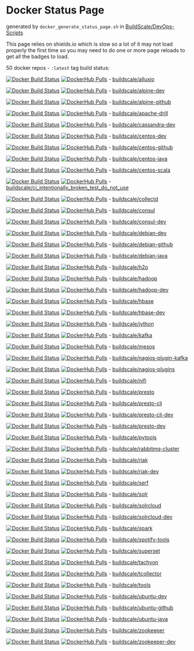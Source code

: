 # Docker Status Page

generated by `docker_generate_status_page.sh` in [BuildScale/DevOps-Scripts](https://github.com/BuildScale/DevOps-Scripts)

This page relies on shields.io which is slow so a lot of it may not load properly the first time so you may need to do one or more page reloads to get all the badges to load.

50 docker repos - `:latest` tag build status:

[![Docker Build Status](https://img.shields.io/docker/cloud/build/buildscale/alluxio.svg)](https://hub.docker.com/r/buildscale/alluxio/builds)
[![DockerHub Pulls](https://img.shields.io/docker/pulls/buildscale/alluxio.svg)](https://hub.docker.com/r/buildscale/alluxio) -
[buildscale/alluxio](https://hub.docker.com/r/buildscale/alluxio)

[![Docker Build Status](https://img.shields.io/docker/cloud/build/buildscale/alpine-dev.svg)](https://hub.docker.com/r/buildscale/alpine-dev/builds)
[![DockerHub Pulls](https://img.shields.io/docker/pulls/buildscale/alpine-dev.svg)](https://hub.docker.com/r/buildscale/alpine-dev) -
[buildscale/alpine-dev](https://hub.docker.com/r/buildscale/alpine-dev)

[![Docker Build Status](https://img.shields.io/docker/cloud/build/buildscale/alpine-github.svg)](https://hub.docker.com/r/buildscale/alpine-github/builds)
[![DockerHub Pulls](https://img.shields.io/docker/pulls/buildscale/alpine-github.svg)](https://hub.docker.com/r/buildscale/alpine-github) -
[buildscale/alpine-github](https://hub.docker.com/r/buildscale/alpine-github)

[![Docker Build Status](https://img.shields.io/docker/cloud/build/buildscale/apache-drill.svg)](https://hub.docker.com/r/buildscale/apache-drill/builds)
[![DockerHub Pulls](https://img.shields.io/docker/pulls/buildscale/apache-drill.svg)](https://hub.docker.com/r/buildscale/apache-drill) -
[buildscale/apache-drill](https://hub.docker.com/r/buildscale/apache-drill)

[![Docker Build Status](https://img.shields.io/docker/cloud/build/buildscale/cassandra-dev.svg)](https://hub.docker.com/r/buildscale/cassandra-dev/builds)
[![DockerHub Pulls](https://img.shields.io/docker/pulls/buildscale/cassandra-dev.svg)](https://hub.docker.com/r/buildscale/cassandra-dev) -
[buildscale/cassandra-dev](https://hub.docker.com/r/buildscale/cassandra-dev)

[![Docker Build Status](https://img.shields.io/docker/cloud/build/buildscale/centos-dev.svg)](https://hub.docker.com/r/buildscale/centos-dev/builds)
[![DockerHub Pulls](https://img.shields.io/docker/pulls/buildscale/centos-dev.svg)](https://hub.docker.com/r/buildscale/centos-dev) -
[buildscale/centos-dev](https://hub.docker.com/r/buildscale/centos-dev)

[![Docker Build Status](https://img.shields.io/docker/cloud/build/buildscale/centos-github.svg)](https://hub.docker.com/r/buildscale/centos-github/builds)
[![DockerHub Pulls](https://img.shields.io/docker/pulls/buildscale/centos-github.svg)](https://hub.docker.com/r/buildscale/centos-github) -
[buildscale/centos-github](https://hub.docker.com/r/buildscale/centos-github)

[![Docker Build Status](https://img.shields.io/docker/cloud/build/buildscale/centos-java.svg)](https://hub.docker.com/r/buildscale/centos-java/builds)
[![DockerHub Pulls](https://img.shields.io/docker/pulls/buildscale/centos-java.svg)](https://hub.docker.com/r/buildscale/centos-java) -
[buildscale/centos-java](https://hub.docker.com/r/buildscale/centos-java)

[![Docker Build Status](https://img.shields.io/docker/cloud/build/buildscale/centos-scala.svg)](https://hub.docker.com/r/buildscale/centos-scala/builds)
[![DockerHub Pulls](https://img.shields.io/docker/pulls/buildscale/centos-scala.svg)](https://hub.docker.com/r/buildscale/centos-scala) -
[buildscale/centos-scala](https://hub.docker.com/r/buildscale/centos-scala)

[![Docker Build Status](https://img.shields.io/docker/cloud/build/buildscale/ci_intentionally_broken_test_do_not_use.svg)](https://hub.docker.com/r/buildscale/ci_intentionally_broken_test_do_not_use/builds)
[![DockerHub Pulls](https://img.shields.io/docker/pulls/buildscale/ci_intentionally_broken_test_do_not_use.svg)](https://hub.docker.com/r/buildscale/ci_intentionally_broken_test_do_not_use) -
[buildscale/ci_intentionally_broken_test_do_not_use](https://hub.docker.com/r/buildscale/ci_intentionally_broken_test_do_not_use)

[![Docker Build Status](https://img.shields.io/docker/cloud/build/buildscale/collectd.svg)](https://hub.docker.com/r/buildscale/collectd/builds)
[![DockerHub Pulls](https://img.shields.io/docker/pulls/buildscale/collectd.svg)](https://hub.docker.com/r/buildscale/collectd) -
[buildscale/collectd](https://hub.docker.com/r/buildscale/collectd)

[![Docker Build Status](https://img.shields.io/docker/cloud/build/buildscale/consul.svg)](https://hub.docker.com/r/buildscale/consul/builds)
[![DockerHub Pulls](https://img.shields.io/docker/pulls/buildscale/consul.svg)](https://hub.docker.com/r/buildscale/consul) -
[buildscale/consul](https://hub.docker.com/r/buildscale/consul)

[![Docker Build Status](https://img.shields.io/docker/cloud/build/buildscale/consul-dev.svg)](https://hub.docker.com/r/buildscale/consul-dev/builds)
[![DockerHub Pulls](https://img.shields.io/docker/pulls/buildscale/consul-dev.svg)](https://hub.docker.com/r/buildscale/consul-dev) -
[buildscale/consul-dev](https://hub.docker.com/r/buildscale/consul-dev)

[![Docker Build Status](https://img.shields.io/docker/cloud/build/buildscale/debian-dev.svg)](https://hub.docker.com/r/buildscale/debian-dev/builds)
[![DockerHub Pulls](https://img.shields.io/docker/pulls/buildscale/debian-dev.svg)](https://hub.docker.com/r/buildscale/debian-dev) -
[buildscale/debian-dev](https://hub.docker.com/r/buildscale/debian-dev)

[![Docker Build Status](https://img.shields.io/docker/cloud/build/buildscale/debian-github.svg)](https://hub.docker.com/r/buildscale/debian-github/builds)
[![DockerHub Pulls](https://img.shields.io/docker/pulls/buildscale/debian-github.svg)](https://hub.docker.com/r/buildscale/debian-github) -
[buildscale/debian-github](https://hub.docker.com/r/buildscale/debian-github)

[![Docker Build Status](https://img.shields.io/docker/cloud/build/buildscale/debian-java.svg)](https://hub.docker.com/r/buildscale/debian-java/builds)
[![DockerHub Pulls](https://img.shields.io/docker/pulls/buildscale/debian-java.svg)](https://hub.docker.com/r/buildscale/debian-java) -
[buildscale/debian-java](https://hub.docker.com/r/buildscale/debian-java)

[![Docker Build Status](https://img.shields.io/docker/cloud/build/buildscale/h2o.svg)](https://hub.docker.com/r/buildscale/h2o/builds)
[![DockerHub Pulls](https://img.shields.io/docker/pulls/buildscale/h2o.svg)](https://hub.docker.com/r/buildscale/h2o) -
[buildscale/h2o](https://hub.docker.com/r/buildscale/h2o)

[![Docker Build Status](https://img.shields.io/docker/cloud/build/buildscale/hadoop.svg)](https://hub.docker.com/r/buildscale/hadoop/builds)
[![DockerHub Pulls](https://img.shields.io/docker/pulls/buildscale/hadoop.svg)](https://hub.docker.com/r/buildscale/hadoop) -
[buildscale/hadoop](https://hub.docker.com/r/buildscale/hadoop)

[![Docker Build Status](https://img.shields.io/docker/cloud/build/buildscale/hadoop-dev.svg)](https://hub.docker.com/r/buildscale/hadoop-dev/builds)
[![DockerHub Pulls](https://img.shields.io/docker/pulls/buildscale/hadoop-dev.svg)](https://hub.docker.com/r/buildscale/hadoop-dev) -
[buildscale/hadoop-dev](https://hub.docker.com/r/buildscale/hadoop-dev)

[![Docker Build Status](https://img.shields.io/docker/cloud/build/buildscale/hbase.svg)](https://hub.docker.com/r/buildscale/hbase/builds)
[![DockerHub Pulls](https://img.shields.io/docker/pulls/buildscale/hbase.svg)](https://hub.docker.com/r/buildscale/hbase) -
[buildscale/hbase](https://hub.docker.com/r/buildscale/hbase)

[![Docker Build Status](https://img.shields.io/docker/cloud/build/buildscale/hbase-dev.svg)](https://hub.docker.com/r/buildscale/hbase-dev/builds)
[![DockerHub Pulls](https://img.shields.io/docker/pulls/buildscale/hbase-dev.svg)](https://hub.docker.com/r/buildscale/hbase-dev) -
[buildscale/hbase-dev](https://hub.docker.com/r/buildscale/hbase-dev)

[![Docker Build Status](https://img.shields.io/docker/cloud/build/buildscale/jython.svg)](https://hub.docker.com/r/buildscale/jython/builds)
[![DockerHub Pulls](https://img.shields.io/docker/pulls/buildscale/jython.svg)](https://hub.docker.com/r/buildscale/jython) -
[buildscale/jython](https://hub.docker.com/r/buildscale/jython)

[![Docker Build Status](https://img.shields.io/docker/cloud/build/buildscale/kafka.svg)](https://hub.docker.com/r/buildscale/kafka/builds)
[![DockerHub Pulls](https://img.shields.io/docker/pulls/buildscale/kafka.svg)](https://hub.docker.com/r/buildscale/kafka) -
[buildscale/kafka](https://hub.docker.com/r/buildscale/kafka)

[![Docker Build Status](https://img.shields.io/docker/cloud/build/buildscale/mesos.svg)](https://hub.docker.com/r/buildscale/mesos/builds)
[![DockerHub Pulls](https://img.shields.io/docker/pulls/buildscale/mesos.svg)](https://hub.docker.com/r/buildscale/mesos) -
[buildscale/mesos](https://hub.docker.com/r/buildscale/mesos)

[![Docker Build Status](https://img.shields.io/docker/cloud/build/buildscale/nagios-plugin-kafka.svg)](https://hub.docker.com/r/buildscale/nagios-plugin-kafka/builds)
[![DockerHub Pulls](https://img.shields.io/docker/pulls/buildscale/nagios-plugin-kafka.svg)](https://hub.docker.com/r/buildscale/nagios-plugin-kafka) -
[buildscale/nagios-plugin-kafka](https://hub.docker.com/r/buildscale/nagios-plugin-kafka)

[![Docker Build Status](https://img.shields.io/docker/cloud/build/buildscale/nagios-plugins.svg)](https://hub.docker.com/r/buildscale/nagios-plugins/builds)
[![DockerHub Pulls](https://img.shields.io/docker/pulls/buildscale/nagios-plugins.svg)](https://hub.docker.com/r/buildscale/nagios-plugins) -
[buildscale/nagios-plugins](https://hub.docker.com/r/buildscale/nagios-plugins)

[![Docker Build Status](https://img.shields.io/docker/cloud/build/buildscale/nifi.svg)](https://hub.docker.com/r/buildscale/nifi/builds)
[![DockerHub Pulls](https://img.shields.io/docker/pulls/buildscale/nifi.svg)](https://hub.docker.com/r/buildscale/nifi) -
[buildscale/nifi](https://hub.docker.com/r/buildscale/nifi)

[![Docker Build Status](https://img.shields.io/docker/cloud/build/buildscale/presto.svg)](https://hub.docker.com/r/buildscale/presto/builds)
[![DockerHub Pulls](https://img.shields.io/docker/pulls/buildscale/presto.svg)](https://hub.docker.com/r/buildscale/presto) -
[buildscale/presto](https://hub.docker.com/r/buildscale/presto)

[![Docker Build Status](https://img.shields.io/docker/cloud/build/buildscale/presto-cli.svg)](https://hub.docker.com/r/buildscale/presto-cli/builds)
[![DockerHub Pulls](https://img.shields.io/docker/pulls/buildscale/presto-cli.svg)](https://hub.docker.com/r/buildscale/presto-cli) -
[buildscale/presto-cli](https://hub.docker.com/r/buildscale/presto-cli)

[![Docker Build Status](https://img.shields.io/docker/cloud/build/buildscale/presto-cli-dev.svg)](https://hub.docker.com/r/buildscale/presto-cli-dev/builds)
[![DockerHub Pulls](https://img.shields.io/docker/pulls/buildscale/presto-cli-dev.svg)](https://hub.docker.com/r/buildscale/presto-cli-dev) -
[buildscale/presto-cli-dev](https://hub.docker.com/r/buildscale/presto-cli-dev)

[![Docker Build Status](https://img.shields.io/docker/cloud/build/buildscale/presto-dev.svg)](https://hub.docker.com/r/buildscale/presto-dev/builds)
[![DockerHub Pulls](https://img.shields.io/docker/pulls/buildscale/presto-dev.svg)](https://hub.docker.com/r/buildscale/presto-dev) -
[buildscale/presto-dev](https://hub.docker.com/r/buildscale/presto-dev)

[![Docker Build Status](https://img.shields.io/docker/cloud/build/buildscale/pytools.svg)](https://hub.docker.com/r/buildscale/pytools/builds)
[![DockerHub Pulls](https://img.shields.io/docker/pulls/buildscale/pytools.svg)](https://hub.docker.com/r/buildscale/pytools) -
[buildscale/pytools](https://hub.docker.com/r/buildscale/pytools)

[![Docker Build Status](https://img.shields.io/docker/cloud/build/buildscale/rabbitmq-cluster.svg)](https://hub.docker.com/r/buildscale/rabbitmq-cluster/builds)
[![DockerHub Pulls](https://img.shields.io/docker/pulls/buildscale/rabbitmq-cluster.svg)](https://hub.docker.com/r/buildscale/rabbitmq-cluster) -
[buildscale/rabbitmq-cluster](https://hub.docker.com/r/buildscale/rabbitmq-cluster)

[![Docker Build Status](https://img.shields.io/docker/cloud/build/buildscale/riak.svg)](https://hub.docker.com/r/buildscale/riak/builds)
[![DockerHub Pulls](https://img.shields.io/docker/pulls/buildscale/riak.svg)](https://hub.docker.com/r/buildscale/riak) -
[buildscale/riak](https://hub.docker.com/r/buildscale/riak)

[![Docker Build Status](https://img.shields.io/docker/cloud/build/buildscale/riak-dev.svg)](https://hub.docker.com/r/buildscale/riak-dev/builds)
[![DockerHub Pulls](https://img.shields.io/docker/pulls/buildscale/riak-dev.svg)](https://hub.docker.com/r/buildscale/riak-dev) -
[buildscale/riak-dev](https://hub.docker.com/r/buildscale/riak-dev)

[![Docker Build Status](https://img.shields.io/docker/cloud/build/buildscale/serf.svg)](https://hub.docker.com/r/buildscale/serf/builds)
[![DockerHub Pulls](https://img.shields.io/docker/pulls/buildscale/serf.svg)](https://hub.docker.com/r/buildscale/serf) -
[buildscale/serf](https://hub.docker.com/r/buildscale/serf)

[![Docker Build Status](https://img.shields.io/docker/cloud/build/buildscale/solr.svg)](https://hub.docker.com/r/buildscale/solr/builds)
[![DockerHub Pulls](https://img.shields.io/docker/pulls/buildscale/solr.svg)](https://hub.docker.com/r/buildscale/solr) -
[buildscale/solr](https://hub.docker.com/r/buildscale/solr)

[![Docker Build Status](https://img.shields.io/docker/cloud/build/buildscale/solrcloud.svg)](https://hub.docker.com/r/buildscale/solrcloud/builds)
[![DockerHub Pulls](https://img.shields.io/docker/pulls/buildscale/solrcloud.svg)](https://hub.docker.com/r/buildscale/solrcloud) -
[buildscale/solrcloud](https://hub.docker.com/r/buildscale/solrcloud)

[![Docker Build Status](https://img.shields.io/docker/cloud/build/buildscale/solrcloud-dev.svg)](https://hub.docker.com/r/buildscale/solrcloud-dev/builds)
[![DockerHub Pulls](https://img.shields.io/docker/pulls/buildscale/solrcloud-dev.svg)](https://hub.docker.com/r/buildscale/solrcloud-dev) -
[buildscale/solrcloud-dev](https://hub.docker.com/r/buildscale/solrcloud-dev)

[![Docker Build Status](https://img.shields.io/docker/cloud/build/buildscale/spark.svg)](https://hub.docker.com/r/buildscale/spark/builds)
[![DockerHub Pulls](https://img.shields.io/docker/pulls/buildscale/spark.svg)](https://hub.docker.com/r/buildscale/spark) -
[buildscale/spark](https://hub.docker.com/r/buildscale/spark)

[![Docker Build Status](https://img.shields.io/docker/cloud/build/buildscale/spotify-tools.svg)](https://hub.docker.com/r/buildscale/spotify-tools/builds)
[![DockerHub Pulls](https://img.shields.io/docker/pulls/buildscale/spotify-tools.svg)](https://hub.docker.com/r/buildscale/spotify-tools) -
[buildscale/spotify-tools](https://hub.docker.com/r/buildscale/spotify-tools)

[![Docker Build Status](https://img.shields.io/docker/cloud/build/buildscale/superset.svg)](https://hub.docker.com/r/buildscale/superset/builds)
[![DockerHub Pulls](https://img.shields.io/docker/pulls/buildscale/superset.svg)](https://hub.docker.com/r/buildscale/superset) -
[buildscale/superset](https://hub.docker.com/r/buildscale/superset)

[![Docker Build Status](https://img.shields.io/docker/cloud/build/buildscale/tachyon.svg)](https://hub.docker.com/r/buildscale/tachyon/builds)
[![DockerHub Pulls](https://img.shields.io/docker/pulls/buildscale/tachyon.svg)](https://hub.docker.com/r/buildscale/tachyon) -
[buildscale/tachyon](https://hub.docker.com/r/buildscale/tachyon)

[![Docker Build Status](https://img.shields.io/docker/cloud/build/buildscale/tcollector.svg)](https://hub.docker.com/r/buildscale/tcollector/builds)
[![DockerHub Pulls](https://img.shields.io/docker/pulls/buildscale/tcollector.svg)](https://hub.docker.com/r/buildscale/tcollector) -
[buildscale/tcollector](https://hub.docker.com/r/buildscale/tcollector)

[![Docker Build Status](https://img.shields.io/docker/cloud/build/buildscale/tools.svg)](https://hub.docker.com/r/buildscale/tools/builds)
[![DockerHub Pulls](https://img.shields.io/docker/pulls/buildscale/tools.svg)](https://hub.docker.com/r/buildscale/tools) -
[buildscale/tools](https://hub.docker.com/r/buildscale/tools)

[![Docker Build Status](https://img.shields.io/docker/cloud/build/buildscale/ubuntu-dev.svg)](https://hub.docker.com/r/buildscale/ubuntu-dev/builds)
[![DockerHub Pulls](https://img.shields.io/docker/pulls/buildscale/ubuntu-dev.svg)](https://hub.docker.com/r/buildscale/ubuntu-dev) -
[buildscale/ubuntu-dev](https://hub.docker.com/r/buildscale/ubuntu-dev)

[![Docker Build Status](https://img.shields.io/docker/cloud/build/buildscale/ubuntu-github.svg)](https://hub.docker.com/r/buildscale/ubuntu-github/builds)
[![DockerHub Pulls](https://img.shields.io/docker/pulls/buildscale/ubuntu-github.svg)](https://hub.docker.com/r/buildscale/ubuntu-github) -
[buildscale/ubuntu-github](https://hub.docker.com/r/buildscale/ubuntu-github)

[![Docker Build Status](https://img.shields.io/docker/cloud/build/buildscale/ubuntu-java.svg)](https://hub.docker.com/r/buildscale/ubuntu-java/builds)
[![DockerHub Pulls](https://img.shields.io/docker/pulls/buildscale/ubuntu-java.svg)](https://hub.docker.com/r/buildscale/ubuntu-java) -
[buildscale/ubuntu-java](https://hub.docker.com/r/buildscale/ubuntu-java)

[![Docker Build Status](https://img.shields.io/docker/cloud/build/buildscale/zookeeper.svg)](https://hub.docker.com/r/buildscale/zookeeper/builds)
[![DockerHub Pulls](https://img.shields.io/docker/pulls/buildscale/zookeeper.svg)](https://hub.docker.com/r/buildscale/zookeeper) -
[buildscale/zookeeper](https://hub.docker.com/r/buildscale/zookeeper)

[![Docker Build Status](https://img.shields.io/docker/cloud/build/buildscale/zookeeper-dev.svg)](https://hub.docker.com/r/buildscale/zookeeper-dev/builds)
[![DockerHub Pulls](https://img.shields.io/docker/pulls/buildscale/zookeeper-dev.svg)](https://hub.docker.com/r/buildscale/zookeeper-dev) -
[buildscale/zookeeper-dev](https://hub.docker.com/r/buildscale/zookeeper-dev)

